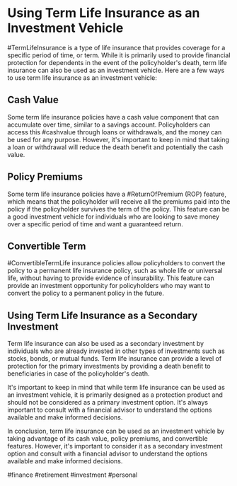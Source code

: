 # Using Term Life Insurance as an Investment Vehicle

#TermLifeInsurance is a type of life insurance that provides coverage for a specific period of time, or term. While it is primarily used to provide financial protection for dependents in the event of the policyholder's death, term life insurance can also be used as an investment vehicle. Here are a few ways to use term life insurance as an investment vehicle:

## Cash Value

Some term life insurance policies have a cash value component that can accumulate over time, similar to a savings account. Policyholders can access this #cashvalue through loans or withdrawals, and the money can be used for any purpose. However, it's important to keep in mind that taking a loan or withdrawal will reduce the death benefit and potentially the cash value.

## Policy Premiums

Some term life insurance policies have a #ReturnOfPremium (ROP) feature, which means that the policyholder will receive all the premiums paid into the policy if the policyholder survives the term of the policy. This feature can be a good investment vehicle for individuals who are looking to save money over a specific period of time and want a guaranteed return.

## Convertible Term

#ConvertibleTermLife insurance policies allow policyholders to convert the policy to a permanent life insurance policy, such as whole life or universal life, without having to provide evidence of insurability. This feature can provide an investment opportunity for policyholders who may want to convert the policy to a permanent policy in the future.

## Using Term Life Insurance as a Secondary Investment

Term life insurance can also be used as a secondary investment by individuals who are already invested in other types of investments such as stocks, bonds, or mutual funds. Term life insurance can provide a level of protection for the primary investments by providing a death benefit to beneficiaries in case of the policyholder's death.

It's important to keep in mind that while term life insurance can be used as an investment vehicle, it is primarily designed as a protection product and should not be considered as a primary investment option. It's always important to consult with a financial advisor to understand the options available and make informed decisions.

In conclusion, term life insurance can be used as an investment vehicle by taking advantage of its cash value, policy premiums, and convertible features. However, it's important to consider it as a secondary investment option and consult with a financial advisor to understand the options available and make informed decisions.

#finance #retirement #investment #personal 
